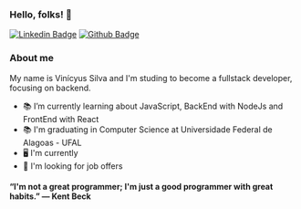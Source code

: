 ### Hello, folks! 👋

[![Linkedin Badge](https://img.shields.io/badge/-LinkedIn-blue?style=flat-square&logo=Linkedin&logoColor=white&link=https://https://www.linkedin.com/in/vinicyus-silva/)](https://www.linkedin.com/in/vinicyus-silva/)
[![Github Badge](https://img.shields.io/badge/-Github-000?style=flat-square&logo=Github&logoColor=white&link=https://github.com/silvavinicyus)](https://github.com/silvavinicyus)

### About me 
  My name is Vinícyus Silva and I'm studing to become a fullstack developer, focusing on backend. 

- 📚 I’m currently learning about JavaScript, BackEnd with NodeJs and FrontEnd with React
- 📚 I'm graduating in Computer Science at Universidade Federal de Alagoas - UFAL
- 🖥️ I'm currently 
- 👯 I'm looking for job offers

#### “I'm not a great programmer; I'm just a good programmer with great habits.” ― Kent Beck
